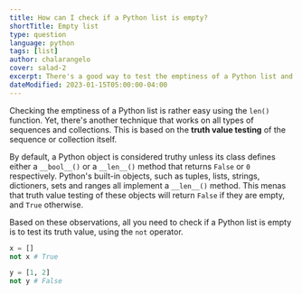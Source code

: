 ```yaml
---
title: How can I check if a Python list is empty?
shortTitle: Empty list
type: question
language: python
tags: [list]
author: chalarangelo
cover: salad-2
excerpt: There's a good way to test the emptiness of a Python list and a better one. Which one are you using?
dateModified: 2023-01-15T05:00:00-04:00
---
```


Checking the emptiness of a Python list is rather easy using the `len()` function. Yet, there's another technique that works on all types of sequences and collections. This is based on the **truth value testing** of the sequence or collection itself.

By default, a Python object is considered truthy unless its class defines either a `__bool__()` or a `__len__()` method that returns `False` or `0` respectively. Python's built-in objects, such as tuples, lists, strings, dictioners, sets and ranges all implement a `__len__()` method. This menas that truth value testing of these objects will return `False` if they are empty, and `True` otherwise.

Based on these observations, all you need to check if a Python list is empty is to test its truth value, using the `not` operator.

```py
x = []
not x # True

y = [1, 2]
not y # False
```
